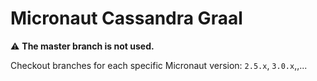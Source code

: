 # Micronaut Cassandra Graal

:warning: **The master branch is not used.**

Checkout branches for each specific Micronaut version: `2.5.x`, `3.0.x`,,...

